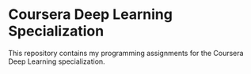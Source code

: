 # Coursera Deep Learning Specialization

This repository contains my programming assignments for the Coursera Deep Learning specialization.
